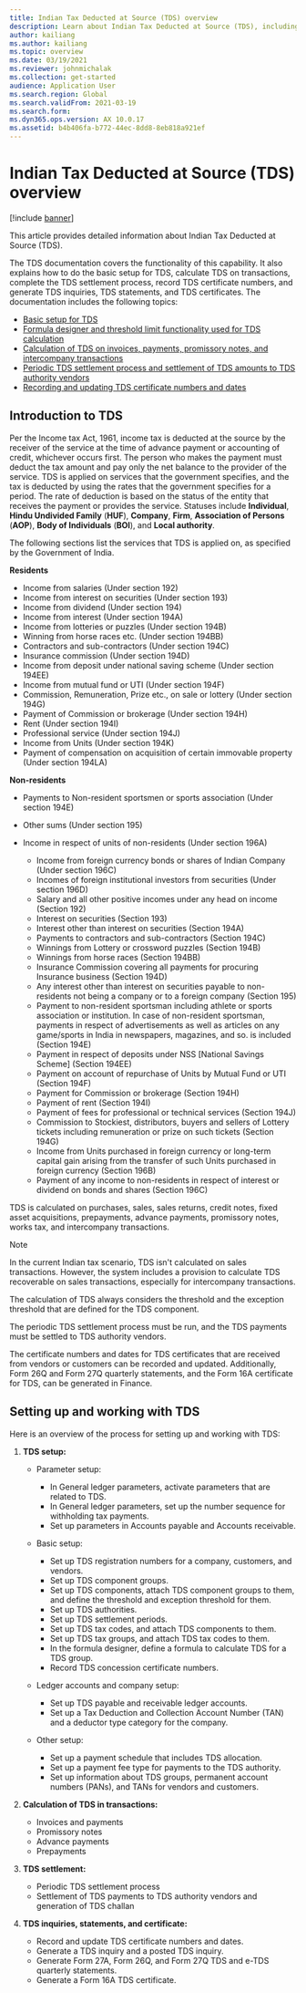 ```yaml
---
title: Indian Tax Deducted at Source (TDS) overview
description: Learn about Indian Tax Deducted at Source (TDS), including an overview on setting up and working with TDS and the functionality of this capability.
author: kailiang
ms.author: kailiang
ms.topic: overview
ms.date: 03/19/2021
ms.reviewer: johnmichalak
ms.collection: get-started
audience: Application User
ms.search.region: Global
ms.search.validFrom: 2021-03-19
ms.search.form: 
ms.dyn365.ops.version: AX 10.0.17
ms.assetid: b4b406fa-b772-44ec-8dd8-8eb818a921ef
---
```


# Indian Tax Deducted at Source (TDS) overview

[!include [banner](../../includes/banner.md)]

This article provides detailed information about Indian Tax Deducted at Source (TDS).

The TDS documentation covers the functionality of this capability. It also explains how to do the basic setup for TDS, calculate TDS on transactions, complete the TDS settlement process, record TDS certificate numbers, and generate TDS inquiries, TDS statements, and TDS certificates. The documentation includes the following topics:

- [Basic setup for TDS](apac-ind-TDS-TDS-ledger-accounts-setup.md)
- [Formula designer and threshold limit functionality used for TDS calculation](apac-ind-TDS-Formula-designer.md)
- [Calculation of TDS on invoices, payments, promissory notes, and intercompany transactions](apac-ind-TDS-Calculate-TDS-on-invoices-using-journals.md)
- [Periodic TDS settlement process and settlement of TDS amounts to TDS authority vendors](apac-ind-TDS-Run-the-periodic-TDS-settlement-process.md)
- [Recording and updating TDS certificate numbers and dates](apac-ind-TDS-Record-TDS-concession-certificate-numbers.md)

## Introduction to TDS

Per the Income tax Act, 1961, income tax is deducted at the source by the receiver of the service at the time of advance payment or accounting of credit, whichever occurs first. The person who makes the payment must deduct the tax amount and pay only the net balance to the provider of the service. TDS is applied on services that the government specifies, and the tax is deducted by using the rates that the government specifies for a period. The rate of deduction is based on the status of the entity that receives the payment or provides the service. Statuses include **Individual**, **Hindu Undivided Family** (**HUF**), **Company**, **Firm**, **Association of Persons** (**AOP**), **Body of Individuals** (**BOI**), and **Local authority**.

The following sections list the services that TDS is applied on, as specified by the Government of India.

**Residents**

- Income from salaries (Under section 192)
- Income from interest on securities (Under section 193)
- Income from dividend (Under section 194)
- Income from interest (Under section 194A)
- Income from lotteries or puzzles (Under section 194B)
- Winning from horse races etc. (Under section 194BB)
- Contractors and sub-contractors (Under section 194C)
- Insurance commission (Under section 194D)
- Income from deposit under national saving scheme (Under section 194EE)
- Income from mutual fund or UTI (Under section 194F)
- Commission, Remuneration, Prize etc., on sale or lottery (Under section 194G)
- Payment of Commission or brokerage (Under section 194H)
- Rent (Under section 194I)
- Professional service (Under section 194J)
- Income from Units (Under section 194K)
- Payment of compensation on acquisition of certain immovable property (Under section 194LA)

**Non-residents**

- Payments to Non-resident sportsmen or sports association (Under section 194E)
- Other sums (Under section 195)
- Income in respect of units of non-residents (Under section 196A)

    - Income from foreign currency bonds or shares of Indian Company (Under section 196C)
    - Incomes of foreign institutional investors from securities (Under section 196D)
    - Salary and all other positive incomes under any head on income (Section 192)
    - Interest on securities (Section 193)
    - Interest other than interest on securities (Section 194A)
    - Payments to contractors and sub-contractors (Section 194C)
    - Winnings from Lottery or crossword puzzles (Section 194B)
    - Winnings from horse races (Section 194BB)
    - Insurance Commission covering all payments for procuring Insurance business (Section 194D)
    - Any interest other than interest on securities payable to non-residents not being a company or to a foreign company (Section 195)
    - Payment to non-resident sportsman including athlete or sports association or institution. In case of non-resident sportsman, payments in respect of advertisements as well as articles on any game/sports in India in newspapers, magazines, and so. is included (Section 194E)
    - Payment in respect of deposits under NSS \[National Savings Scheme\] (Section 194EE)
    - Payment on account of repurchase of Units by Mutual Fund or UTI (Section 194F)
    - Payment for Commission or brokerage (Section 194H)
    - Payment of rent (Section 194I)
    - Payment of fees for professional or technical services (Section 194J)
    - Commission to Stockiest, distributors, buyers and sellers of Lottery tickets including remuneration or prize on such tickets (Section 194G)
    - Income from Units purchased in foreign currency or long-term capital gain arising from the transfer of such Units purchased in foreign currency (Section 196B)
    - Payment of any income to non-residents in respect of interest or dividend on bonds and shares (Section 196C)

TDS is calculated on purchases, sales, sales returns, credit notes, fixed asset acquisitions, prepayments, advance payments, promissory notes, works tax, and intercompany transactions.

> [!NOTE]
> In the current Indian tax scenario, TDS isn't calculated on sales transactions. However, the system includes a provision to calculate TDS recoverable on sales transactions, especially for intercompany transactions.

The calculation of TDS always considers the threshold and the exception threshold that are defined for the TDS component.

The periodic TDS settlement process must be run, and the TDS payments must be settled to TDS authority vendors.

The certificate numbers and dates for TDS certificates that are received from vendors or customers can be recorded and updated. Additionally, Form 26Q and Form 27Q quarterly statements, and the Form 16A certificate for TDS, can be generated in Finance.

## Setting up and working with TDS

Here is an overview of the process for setting up and working with TDS:

1. **TDS setup:**

    - Parameter setup:

        - In General ledger parameters, activate parameters that are related to TDS.
        - In General ledger parameters, set up the number sequence for withholding tax payments.
        - Set up parameters in Accounts payable and Accounts receivable.

    - Basic setup:

        - Set up TDS registration numbers for a company, customers, and vendors.
        - Set up TDS component groups.
        - Set up TDS components, attach TDS component groups to them, and define the threshold and exception threshold for them.
        - Set up TDS authorities.
        - Set up TDS settlement periods.
        - Set up TDS tax codes, and attach TDS components to them.
        - Set up TDS tax groups, and attach TDS tax codes to them.
        - In the formula designer, define a formula to calculate TDS for a TDS group.
        - Record TDS concession certificate numbers.

    - Ledger accounts and company setup:

        - Set up TDS payable and receivable ledger accounts.
        - Set up a Tax Deduction and Collection Account Number (TAN) and a deductor type category for the company.

    - Other setup:

        - Set up a payment schedule that includes TDS allocation.
        - Set up a payment fee type for payments to the TDS authority.
        - Set up information about TDS groups, permanent account numbers (PANs), and TANs for vendors and customers.

2. **Calculation of TDS in transactions:**

    - Invoices and payments
    - Promissory notes
    - Advance payments
    - Prepayments

3. **TDS settlement:**

    - Periodic TDS settlement process
    - Settlement of TDS payments to TDS authority vendors and generation of TDS challan

4. **TDS inquiries, statements, and certificate:**

    - Record and update TDS certificate numbers and dates.
    - Generate a TDS inquiry and a posted TDS inquiry.
    - Generate Form 27A, Form 26Q, and Form 27Q TDS and e-TDS quarterly statements.
    - Generate a Form 16A TDS certificate.
